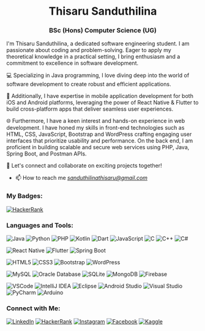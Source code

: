 <h1 align="center">Thisaru Sanduthilina</h1>
<h3 align="center">BSc (Hons) Computer Science (UG)</h3>

I'm Thisaru Sanduthilina, a dedicated software engineering student. I am passionate about coding and problem-solving.
Eager to apply my theoretical knowledge in a practical setting, I bring enthusiasm and a commitment to excellence in software development.

💻 Specializing in Java programming, I love diving deep into the world of software development to create robust and efficient applications.

📱 Additionally, I have expertise in mobile application development for both iOS and Android platforms, leveraging the power of React Native & Flutter to build cross-platform apps that deliver seamless user experiences.

🌐 Furthermore, I have a keen interest and hands-on experience in web development. I have honed my skills in front-end technologies such as HTML, CSS, JavaScript, Bootstrap and WordPress crafting engaging user interfaces that prioritize usability and performance. On the back end, I am proficient in building scalable and secure web services using PHP, Java, Spring Boot, and Postman APIs.

🌟 Let's connect and collaborate on exciting projects together!

- 📫 How to reach me *sanduthilinathisaru@gmail.com*

### My Badges:
[![HackerRank](https://img.shields.io/badge/-HackerRank-2EC866?style=flat&logo=hackerrank&logoColor=white)](https://www.hackerrank.com/profile/sanduthilinathi1)



### Languages and Tools:

![Java](https://img.shields.io/badge/-Java-007396?style=flat&logo=java&logoColor=white)
![Python](https://img.shields.io/badge/-Python-3776AB?style=flat&logo=python&logoColor=white)
![PHP](https://img.shields.io/badge/-PHP-777BB4?style=flat&logo=php&logoColor=white)
![Kotlin](https://img.shields.io/badge/-Kotlin-0095D5?style=flat&logo=kotlin&logoColor=white)
![Dart](https://img.shields.io/badge/-Dart-0175C2?style=flat&logo=dart&logoColor=white)
![JavaScript](https://img.shields.io/badge/-JavaScript-F7DF1E?style=flat&logo=javascript&logoColor=black)
![C](https://img.shields.io/badge/-C-00599C?style=flat&logo=c&logoColor=white)
![C++](https://img.shields.io/badge/-C++-00599C?style=flat&logo=c%2B%2B&logoColor=white)
![C#](https://img.shields.io/badge/-C%23-239120?style=flat&logo=c-sharp&logoColor=white)

![React Native](https://img.shields.io/badge/-React_Native-61DAFB?style=flat&logo=react&logoColor=white)
![Flutter](https://img.shields.io/badge/-Flutter-02569B?style=flat&logo=flutter&logoColor=white)
![Spring Boot](https://img.shields.io/badge/-Spring_Boot-6DB33F?style=flat&logo=spring-boot&logoColor=white)

![HTML5](https://img.shields.io/badge/-HTML5-E34F26?style=flat&logo=html5&logoColor=white)
![CSS3](https://img.shields.io/badge/-CSS3-1572B6?style=flat&logo=css3&logoColor=white)
![Bootstrap](https://img.shields.io/badge/-Bootstrap-563D7C?style=flat&logo=bootstrap&logoColor=white)
![WordPress](https://img.shields.io/badge/-WordPress-21759B?style=flat&logo=wordpress&logoColor=white)

![MySQL](https://img.shields.io/badge/-MySQL-4479A1?style=flat&logo=mysql&logoColor=white)
![Oracle Database](https://img.shields.io/badge/-Oracle%20Database-F80000?style=flat&logo=oracle&logoColor=white)
![SQLite](https://img.shields.io/badge/-SQLite-003B57?style=flat&logo=sqlite&logoColor=white)
![MongoDB](https://img.shields.io/badge/-MongoDB-47A248?style=flat&logo=mongodb&logoColor=white)
![Firebase](https://img.shields.io/badge/-Firebase-FFCA28?style=flat&logo=firebase&logoColor=black)

![VSCode](https://img.shields.io/badge/-VSCode-007ACC?style=flat&logo=visual-studio-code&logoColor=white)
![IntelliJ IDEA](https://img.shields.io/badge/-IntelliJ_IDEA-000000?style=flat&logo=intellij-idea&logoColor=white)
![Eclipse](https://img.shields.io/badge/-Eclipse-2C2255?style=flat&logo=eclipse&logoColor=white)
![Android Studio](https://img.shields.io/badge/-Android_Studio-3DDC84?style=flat&logo=android-studio&logoColor=white)
![Visual Studio](https://img.shields.io/badge/-Visual_Studio-5C2D91?style=flat&logo=visual-studio&logoColor=white)
![PyCharm](https://img.shields.io/badge/-PyCharm-000000?style=flat&logo=pycharm&logoColor=white)
![Arduino](https://img.shields.io/badge/-Arduino-00979D?style=flat&logo=arduino&logoColor=white)

### Connect with Me:

[![LinkedIn](https://img.shields.io/badge/-LinkedIn-0077B5?style=flat&logo=linkedin&logoColor=white)](https://www.linkedin.com/in/thisaru-sanduthilina-02b4952b1/)
[![HackerRank](https://img.shields.io/badge/-HackerRank-2EC866?style=flat&logo=hackerrank&logoColor=white)](https://www.hackerrank.com/profile/sanduthilinathi1)
[![Instagram](https://img.shields.io/badge/-Instagram-E4405F?style=flat&logo=instagram&logoColor=white)](https://www.instagram.com/thisarusanduthilina/)
[![Facebook](https://img.shields.io/badge/-Facebook-1877F2?style=flat&logo=facebook&logoColor=white)](https://www.facebook.com/sanduthilina.thisaru)
[![Kaggle](https://img.shields.io/badge/-Kaggle-20BEFF?style=flat&logo=kaggle&logoColor=white)](https://www.kaggle.com/thisarusanduthilina)
